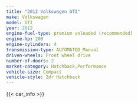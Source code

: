 ```yaml
---
title: "2012 Volkswagen GTI"
make: Volkswagen
model: GTI
year: 2012
engine-fuel-type: premium unleaded (recommended)
engine-hp: 200
engine-cylinders: 4
transmission-type: AUTOMATED_Manual
driven-wheels: Front wheel drive
number-of-doors: 2
market-category: Hatchback,Performance
vehicle-size: Compact
vehicle-style: 2dr Hatchback
---
```


{{< car_info >}}
